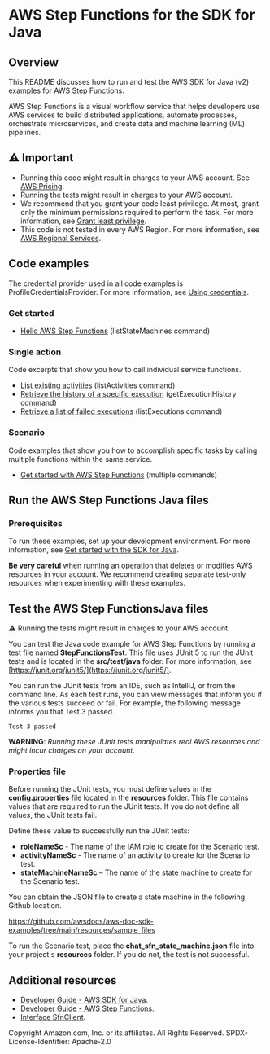# AWS Step Functions for the SDK for Java

## Overview
This README discusses how to run and test the AWS SDK for Java (v2) examples for AWS Step Functions.

AWS Step Functions is a visual workflow service that helps developers use AWS services to build distributed applications, automate processes, orchestrate microservices, and create data and machine learning (ML) pipelines.

## ⚠️ Important
* Running this code might result in charges to your AWS account. See [AWS Pricing](https://aws.amazon.com/pricing/).
* Running the tests might result in charges to your AWS account.
* We recommend that you grant your code least privilege. At most, grant only the minimum permissions required to perform the task. For more information, see [Grant least privilege](https://docs.aws.amazon.com/IAM/latest/UserGuide/best-practices.html#grant-least-privilege). 
* This code is not tested in every AWS Region. For more information, see [AWS Regional Services](https://aws.amazon.com/about-aws/global-infrastructure/regional-product-services).

## Code examples

The credential provider used in all code examples is ProfileCredentialsProvider. For more information, see [Using credentials](https://docs.aws.amazon.com/sdk-for-java/latest/developer-guide/credentials.html).

### Get started

- [Hello AWS Step Functions](https://github.com/awsdocs/aws-doc-sdk-examples/blob/main/javav2/example_code/stepfunctions/src/main/java/com/example/stepfunctions/CreateStateMachine.java) (listStateMachines command)

### Single action

Code excerpts that show you how to call individual service functions.

- [List existing activities](https://github.com/awsdocs/aws-doc-sdk-examples/blob/main/javav2/example_code/stepfunctions/src/main/java/com/example/stepfunctions/ListActivities.java) (listActivities command)
- [Retrieve the history of a specific execution](https://github.com/awsdocs/aws-doc-sdk-examples/blob/main/javav2/example_code/stepfunctions/src/main/java/com/example/stepfunctions/GetExecutionHistory.java) (getExecutionHistory command)
- [Retrieve a list of failed executions](https://github.com/awsdocs/aws-doc-sdk-examples/blob/main/javav2/example_code/stepfunctions/src/main/java/com/example/stepfunctions/GetFailedExecutions.java) (listExecutions command)

### Scenario 

Code examples that show you how to accomplish specific tasks by calling multiple functions within the same service.

- [Get started with AWS Step Functions](https://github.com/awsdocs/aws-doc-sdk-examples/blob/main/javav2/example_code/route53/src/main/java/com/example/route/StepFunctionsScenario.java) (multiple commands)

## Run the AWS Step Functions Java files

### Prerequisites

To run these examples, set up your development environment. For more information, 
see [Get started with the SDK for Java](https://docs.aws.amazon.com/sdk-for-java/latest/developer-guide/setup.html). 

**Be very careful** when running an operation that deletes or modifies AWS resources in your account. We recommend creating separate test-only resources when experimenting with these examples.

 ## Test the AWS Step FunctionsJava files
 
 ⚠️ Running the tests might result in charges to your AWS account.

You can test the Java code example for AWS Step Functions by running a test file named **StepFunctionsTest**. This file uses JUnit 5 to run the JUnit tests and is located in the **src/test/java** folder. For more information, see [https://junit.org/junit5/](https://junit.org/junit5/).

You can run the JUnit tests from an IDE, such as IntelliJ, or from the command line. As each test runs, you can view messages that inform you if the various tests succeed or fail. For example, the following message informs you that Test 3 passed.

	Test 3 passed

**WARNING**: _Running these JUnit tests manipulates real AWS resources and might incur charges on your account._

 ### Properties file
Before running the JUnit tests, you must define values in the **config.properties** file located in the **resources** folder. This file contains values that are required to run the JUnit tests. If you do not define all values, the JUnit tests fail.

Define these value to successfully run the JUnit tests:

- **roleNameSc** - The name of the IAM role to create for the Scenario test.
- **activityNameSc** - The name of an activity to create for the Scenario test.
- **stateMachineNameSc** – The name of the state machine to create for the Scenario test.

You can obtain the JSON file to create a state machine in the following Github location. 

https://github.com/awsdocs/aws-doc-sdk-examples/tree/main/resources/sample_files

To run the Scenario test, place the **chat_sfn_state_machine.json** file into your project's **resources** folder. If you do not, the test is not successful. 


## Additional resources
* [Developer Guide - AWS SDK for Java](https://docs.aws.amazon.com/sdk-for-java/latest/developer-guide/home.html).
* [Developer Guide - AWS Step Functions](https://docs.aws.amazon.com/step-functions/latest/dg/welcome.html).
* [Interface SfnClient](https://sdk.amazonaws.com/java/api/latest/software/amazon/awssdk/services/sfn/SfnClient.html).


Copyright Amazon.com, Inc. or its affiliates. All Rights Reserved. SPDX-License-Identifier: Apache-2.0
